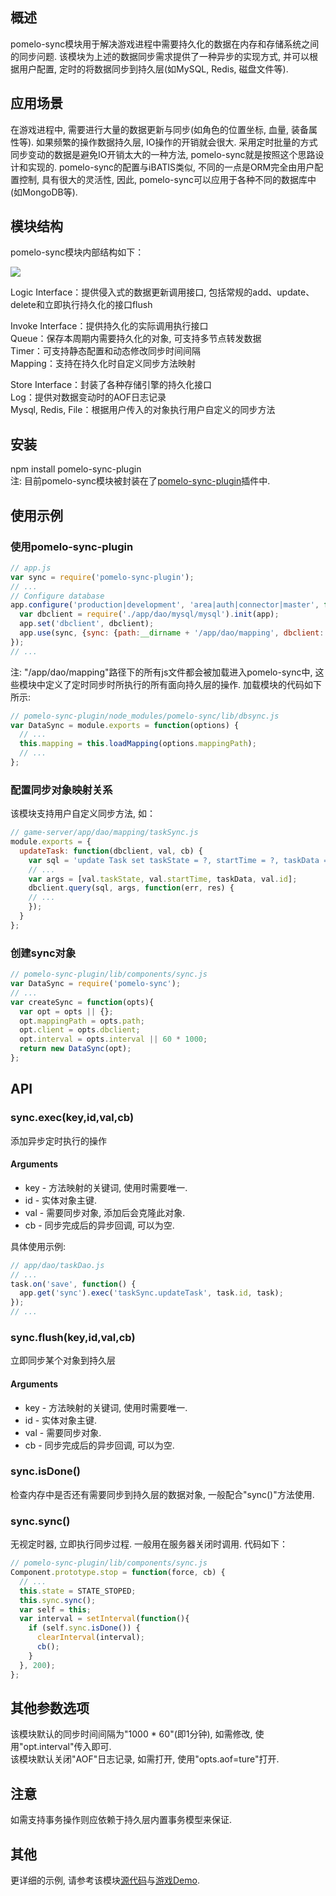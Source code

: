## 概述
pomelo-sync模块用于解决游戏进程中需要持久化的数据在内存和存储系统之间的同步问题. 该模块为上述的数据同步需求提供了一种异步的实现方式, 并可以根据用户配置, 定时的将数据同步到持久层(如MySQL, Redis, 磁盘文件等). 

## 应用场景
在游戏进程中, 需要进行大量的数据更新与同步(如角色的位置坐标, 血量, 装备属性等). 如果频繁的操作数据持久层, IO操作的开销就会很大. 采用定时批量的方式同步变动的数据是避免IO开销太大的一种方法, pomelo-sync就是按照这个思路设计和实现的. pomelo-sync的配置与iBATIS类似, 不同的一点是ORM完全由用户配置控制, 具有很大的灵活性, 因此, pomelo-sync可以应用于各种不同的数据库中(如MongoDB等). 

## 模块结构
pomelo-sync模块内部结构如下：

![](http://pomelo.netease.com/resource/documentImage/pomelo-sync.png) 

Logic Interface：提供侵入式的数据更新调用接口, 包括常规的add、update、delete和立即执行持久化的接口flush <br/>

Invoke Interface：提供持久化的实际调用执行接口 <br/>
Queue：保存本周期内需要持久化的对象, 可支持多节点转发数据<br/>
Timer：可支持静态配置和动态修改同步时间间隔<br/>
Mapping：支持在持久化时自定义同步方法映射<br/>

Store Interface：封装了各种存储引擎的持久化接口 <br/>
Log：提供对数据变动时的AOF日志记录 <br/>
Mysql, Redis, File：根据用户传入的对象执行用户自定义的同步方法 <br/>

## 安装
npm install pomelo-sync-plugin <br/>
注: 目前pomelo-sync模块被封装在了[pomelo-sync-plugin](https://github.com/NetEase/pomelo-sync-plugin)插件中.

## 使用示例
### 使用pomelo-sync-plugin
``` javascript
// app.js
var sync = require('pomelo-sync-plugin');
// ...
// Configure database
app.configure('production|development', 'area|auth|connector|master', function() {
  var dbclient = require('./app/dao/mysql/mysql').init(app);
  app.set('dbclient', dbclient);
  app.use(sync, {sync: {path:__dirname + '/app/dao/mapping', dbclient: dbclient}});
});
// ...
```
注: "/app/dao/mapping"路径下的所有js文件都会被加载进入pomelo-sync中, 这些模块中定义了定时同步时所执行的所有面向持久层的操作. 加载模块的代码如下所示:
``` javascript
// pomelo-sync-plugin/node_modules/pomelo-sync/lib/dbsync.js
var DataSync = module.exports = function(options) {
  // ...
  this.mapping = this.loadMapping(options.mappingPath);
  // ...
};
```

### 配置同步对象映射关系
该模块支持用户自定义同步方法, 如：
``` javascript
// game-server/app/dao/mapping/taskSync.js
module.exports = {
  updateTask: function(dbclient, val, cb) {
    var sql = 'update Task set taskState = ?, startTime = ?, taskData = ? where id = ?';
    // ...
    var args = [val.taskState, val.startTime, taskData, val.id];
    dbclient.query(sql, args, function(err, res) {
    // ...
    });
  }
};
```

### 创建sync对象
``` javascript
// pomelo-sync-plugin/lib/components/sync.js
var DataSync = require('pomelo-sync');
// ...
var createSync = function(opts){
  var opt = opts || {};
  opt.mappingPath = opts.path;
  opt.client = opts.dbclient;
  opt.interval = opts.interval || 60 * 1000;
  return new DataSync(opt);
};
```

## API
### sync.exec(key,id,val,cb)
添加异步定时执行的操作
#### Arguments
+ key -  方法映射的关键词, 使用时需要唯一. 
+ id  -  实体对象主键. 
+ val -  需要同步对象, 添加后会克隆此对象. 
+ cb  -  同步完成后的异步回调, 可以为空. 

具体使用示例:
``` javascript
// app/dao/taskDao.js
// ...
task.on('save', function() {
  app.get('sync').exec('taskSync.updateTask', task.id, task);
});
// ...
```

### sync.flush(key,id,val,cb)
立即同步某个对象到持久层
#### Arguments
+ key -  方法映射的关键词, 使用时需要唯一. 
+ id  -  实体对象主键. 
+ val -  需要同步对象. 
+ cb  -  同步完成后的异步回调, 可以为空. 

### sync.isDone()
检查内存中是否还有需要同步到持久层的数据对象, 一般配合"sync()"方法使用.

### sync.sync()
无视定时器, 立即执行同步过程. 一般用在服务器关闭时调用. 代码如下：
``` javascript
// pomelo-sync-plugin/lib/components/sync.js
Component.prototype.stop = function(force, cb) {
  // ...
  this.state = STATE_STOPED;
  this.sync.sync();
  var self = this;
  var interval = setInterval(function(){
    if (self.sync.isDone()) {
      clearInterval(interval);
      cb();
    }
  }, 200);
};
``` 

## 其他参数选项
该模块默认的同步时间间隔为"1000 * 60"(即1分钟), 如需修改, 使用"opt.interval"传入即可. <br/>
该模块默认关闭"AOF"日志记录, 如需打开, 使用"opts.aof=ture"打开. 

## 注意
如需支持事务操作则应依赖于持久层内置事务模型来保证.

## 其他
更详细的示例, 请参考该模块[源代码](https://github.com/NetEase/pomelo-sync)与[游戏Demo](https://github.com/NetEase/lordofpomelo). 
